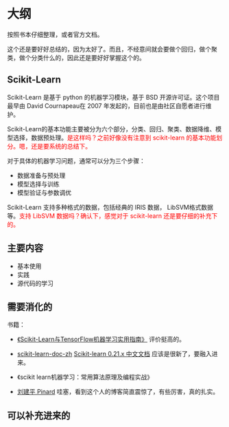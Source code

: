 
# 大纲


按照书本仔细整理，或者官方文档。

这个还是要好好总结的，因为太好了。而且，不经意间就会要做个回归，做个聚类，做个分类什么的，因此还是要好好掌握这个的。


## Scikit-Learn

Scikit-Learn 是基于 python 的机器学习模块，基于 BSD 开源许可证。这个项目最早由 David Cournapeau在 2007 年发起的，目前也是由社区自愿者进行维护。

Scikit-Learn的基本功能主要被分为六个部分，分类、回归、聚类、数据降维、模型选择，数据预处理。<span style="color:red;">是这样吗？之前好像没有注意到 scikit-learn 的基本功能划分。嗯，还是要系统的总结下。</span>

对于具体的机器学习问题，通常可以分为三个步骤：

- 数据准备与预处理
- 模型选择与训练
- 模型验证与参数调优

Scikit-Learn 支持多种格式的数据，包括经典的 IRIS 数据， LibSVM格式数据等。<span style="color:red;">支持 LibSVM 数据吗？确认下，感觉对于 scikit-learn 还是要仔细的补充下的。</span>


## 主要内容

- 基本使用
- 实践
- 源代码的学习


## 需要消化的

书籍：


- [《Scikit-Learn与TensorFlow机器学习实用指南》](https://book.douban.com/subject/27154347/) 评价挺高的。

- [scikit-learn-doc-zh](https://github.com/apachecn/scikit-learn-doc-zh)  [Scikit-learn 0.21.x 中文文档](http://sklearn.apachecn.org/#/) 应该是很新了，要融入进来。

- 《scikit learn机器学习：常用算法原理及编程实战》


- [刘建平 Pinard](https://www.cnblogs.com/pinard/p/6065607.html) 哇塞，看到这个人的博客简直震惊了，有些厉害，真的扎实。

## 可以补充进来的

